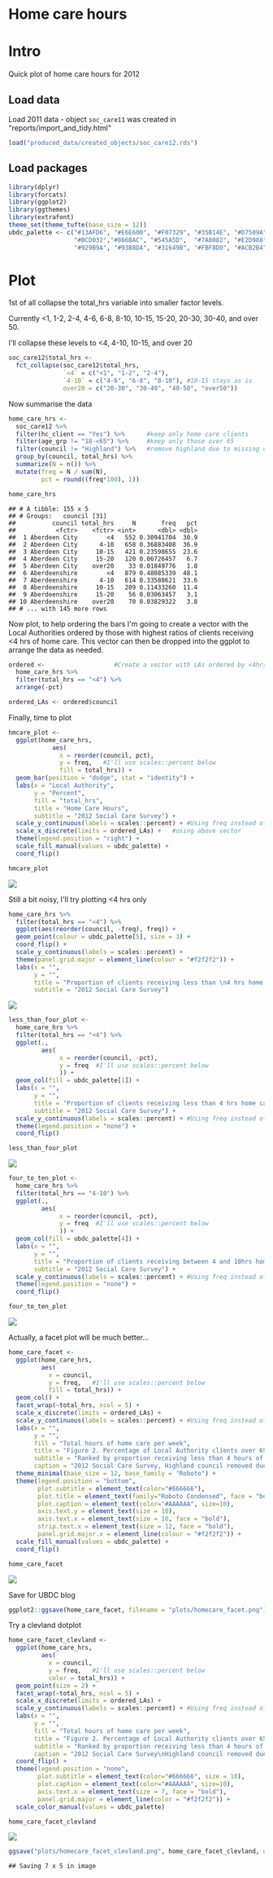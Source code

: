 Home care hours
================

Intro
=====

Quick plot of home care hours for 2012

Load data
---------

Load 2011 data - object `soc_care11` was created in "reports/import\_and\_tidy.html"

``` r
load("produced_data/created_objects/soc_care12.rds")
```

Load packages
-------------

``` r
library(dplyr)
library(forcats)
library(ggplot2)
library(ggthemes)
library(extrafont)
theme_set(theme_tufte(base_size = 12))
ubdc_palette <- c("#13AFD6", "#E6E600", "#F07329", "#35B14E", "#D7509A", "#2165AF",
                  "#BCD032","#866BAC", "#545A5D",  "#7A8082", "#E2D988", "#628DB7",
                  "#929B9A", "#93B8DA", "#31649B", "#FBF8D0", "#ACB2B4", "#D1DAE2")
```

Plot
====

1st of all collapse the total\_hrs variable into smaller factor levels.

Currently &lt;1, 1-2, 2-4, 4-6, 6-8, 8-10, 10-15, 15-20, 20-30, 30-40, and over 50.

I'll collapse these levels to &lt;4, 4-10, 10-15, and over 20

``` r
soc_care12$total_hrs <- 
  fct_collapse(soc_care12$total_hrs, 
               `<4` = c("<1", "1-2", "2-4"),
               `4-10` = c("4-6", "6-8", "8-10"), #10-15 stays as is
               over20 = c("20-30", "30-40", "40-50", "over50"))
```

Now summarise the data

``` r
home_care_hrs <-
  soc_care12 %>%
  filter(hc_client == "Yes") %>%      #keep only home care clients
  filter(age_grp != "18-<65") %>%     #keep only those over 65
  filter(council != "Highland") %>%   #remove highland due to missing data
  group_by(council, total_hrs) %>%
  summarize(N = n()) %>%
  mutate(freq = N / sum(N),
         pct = round((freq*100), 1)) 

home_care_hrs
```

    ## # A tibble: 155 x 5
    ## # Groups:   council [31]
    ##          council total_hrs     N       freq   pct
    ##           <fctr>    <fctr> <int>      <dbl> <dbl>
    ##  1 Aberdeen City        <4   552 0.30941704  30.9
    ##  2 Aberdeen City      4-10   658 0.36883408  36.9
    ##  3 Aberdeen City     10-15   421 0.23598655  23.6
    ##  4 Aberdeen City     15-20   120 0.06726457   6.7
    ##  5 Aberdeen City    over20    33 0.01849776   1.8
    ##  6 Aberdeenshire        <4   879 0.48085339  48.1
    ##  7 Aberdeenshire      4-10   614 0.33588621  33.6
    ##  8 Aberdeenshire     10-15   209 0.11433260  11.4
    ##  9 Aberdeenshire     15-20    56 0.03063457   3.1
    ## 10 Aberdeenshire    over20    70 0.03829322   3.8
    ## # ... with 145 more rows

Now plot, to help ordering the bars I'm going to create a vector with the Local Authorities ordered by those with highest ratios of clients receiving &lt;4 hrs of home care. This vector can then be dropped into the ggplot to arrange the data as needed.

``` r
ordered <-                   #Create a vector with LAs ordered by <4hrs 
  home_care_hrs %>%
  filter(total_hrs == "<4") %>%
  arrange(-pct)

ordered_LAs <- ordered$council
```

Finally, time to plot

``` r
hmcare_plot <- 
  ggplot(home_care_hrs, 
            aes(
              x = reorder(council, pct), 
              y = freq,   #I'll use scales::percent below
              fill = total_hrs)) + 
  geom_bar(position = "dodge", stat = "identity") +
  labs(x = "Local Authority",
       y = "Percent", 
       fill = "total_hrs",
       title = "Home Care Hours",
       subtitle = "2012 Social Care Survey") +
  scale_y_continuous(labels = scales::percent) + #Using freq instead of percent variable
  scale_x_discrete(limits = ordered_LAs) +   #using above vector
  theme(legend.position = "right") +
  scale_fill_manual(values = ubdc_palette) +
  coord_flip()

hmcare_plot
```

![](C:\GitHub\social_care_open_data\reports\05-home_care_plot_files/figure-markdown_github-ascii_identifiers/plot-1.png)

Still a bit noisy, I'll try plotting &lt;4 hrs only

``` r
home_care_hrs %>% 
  filter(total_hrs == "<4") %>% 
  ggplot(aes(reorder(council, -freq), freq)) +
  geom_point(colour = ubdc_palette[5], size = 3) +
  coord_flip() +
  scale_y_continuous(labels = scales::percent) +
  theme(panel.grid.major = element_line(colour = "#f2f2f2")) +
  labs(x = "",
       y = "", 
       title = "Proportion of clients receiving less than \n4 hrs home care",
       subtitle = "2012 Social Care Survey") 
```

![](C:\GitHub\social_care_open_data\reports\05-home_care_plot_files/figure-markdown_github-ascii_identifiers/less_4_point-1.png)

``` r
less_than_four_plot <- 
  home_care_hrs %>%
  filter(total_hrs == "<4") %>%
  ggplot(.,
         aes(
              x = reorder(council, -pct), 
              y = freq  #I'll use scales::percent below
              )) +   
  geom_col(fill = ubdc_palette[1]) +
  labs(x = "",
       y = "", 
       title = "Proportion of clients receiving less than 4 hrs home care",
       subtitle = "2012 Social Care Survey") +
  scale_y_continuous(labels = scales::percent) + #Using freq instead of percent variable
  theme(legend.position = "none") +
  coord_flip()

less_than_four_plot
```

![](C:\GitHub\social_care_open_data\reports\05-home_care_plot_files/figure-markdown_github-ascii_identifiers/less_than_four_plot-1.png)

``` r
four_to_ten_plot <- 
  home_care_hrs %>%
  filter(total_hrs == "4-10") %>%
  ggplot(.,
         aes(
              x = reorder(council, -pct), 
              y = freq  #I'll use scales::percent below
              )) +   
  geom_col(fill = ubdc_palette[4]) +
  labs(x = "",
       y = "", 
       title = "Proportion of clients receiving between 4 and 10hrs home care",
       subtitle = "2012 Social Care Survey") +
  scale_y_continuous(labels = scales::percent) + #Using freq instead of percent variable
  theme(legend.position = "none") +
  coord_flip()

four_to_ten_plot
```

![](C:\GitHub\social_care_open_data\reports\05-home_care_plot_files/figure-markdown_github-ascii_identifiers/four_to_ten_plot-1.png)

Actually, a facet plot will be much better...

``` r
home_care_facet <- 
  ggplot(home_care_hrs, 
         aes(
           x = council,
           y = freq,   #I'll use scales::percent below
           fill = total_hrs)) + 
  geom_col() +
  facet_wrap(~total_hrs, ncol = 5) +
  scale_x_discrete(limits = ordered_LAs) +
  scale_y_continuous(labels = scales::percent) + #Using freq instead of percent variable
  labs(x = "",
       y = "", 
       fill = "Total hours of home care per week",
       title = "Figure 2. Percentage of Local Authority clients over 65 receiving specified hours of home care", #Figure 2 for UBDC blog only!
       subtitle = "Ranked by proportion receiving less than 4 hours of care",
       caption = "2012 Social Care Survey, Highland council removed due large amount of missing data") +
  theme_minimal(base_size = 12, base_family = "Roboto") +
  theme(legend.position = "bottom",
        plot.subtitle = element_text(color="#666666"),
        plot.title = element_text(family="Roboto Condensed", face = "bold"),
        plot.caption = element_text(color="#AAAAAA", size=10),
        axis.text.y = element_text(size = 10),
        axis.text.x = element_text(size = 10, face = "bold"),
        strip.text.x = element_text(size = 12, face = "bold"),
        panel.grid.major.x = element_line(colour = "#f2f2f2")) +
  scale_fill_manual(values = ubdc_palette) +
  coord_flip()

home_care_facet
```

![](C:\GitHub\social_care_open_data\reports\05-home_care_plot_files/figure-markdown_github-ascii_identifiers/facet-1.png)

Save for UBDC blog

``` r
ggplot2::ggsave(home_care_facet, filename = "plots/homecare_facet.png")
```

Try a clevland dotplot

``` r
home_care_facet_clevland <- 
  ggplot(home_care_hrs, 
         aes(
           x = council,
           y = freq,   #I'll use scales::percent below
           color = total_hrs)) + 
  geom_point(size = 2) +
  facet_wrap(~total_hrs, ncol = 5) +
  scale_x_discrete(limits = ordered_LAs) +
  scale_y_continuous(labels = scales::percent) + #Using freq instead of percent variable
  labs(x = "",
       y = "", 
       fill = "Total hours of home care per week",
       title = "Figure 2. Percentage of Local Authority clients over 65\nreceiving specified hours of home care", #Figure 2 for UBDC blog only!
       subtitle = "Ranked by proportion receiving less than 4 hours of care",
       caption = "2012 Social Care Survey\nHighland council removed due large amount of missing data")  +
  coord_flip() +
  theme(legend.position = "none",
        plot.subtitle = element_text(color="#666666", size = 10),
        plot.caption = element_text(color="#AAAAAA", size=10),
        axis.text.x = element_text(size = 7, face = "bold"),
        panel.grid.major = element_line(color = "#f2f2f2")) +
  scale_color_manual(values = ubdc_palette)

home_care_facet_clevland
```

![](C:\GitHub\social_care_open_data\reports\05-home_care_plot_files/figure-markdown_github-ascii_identifiers/clevland-1.png)

``` r
ggsave("plots/homecare_facet_clevland.png", home_care_facet_clevland, dpi = 1000)
```

    ## Saving 7 x 5 in image
